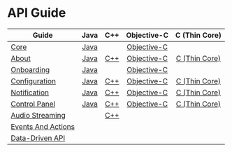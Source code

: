 # API Guide

|Guide                    |Java                   |C++                 |Objective-C                  |C (Thin Core)                     |
|-------------------------|:---------------------:|:------------------:|:---------------------------:|:--------------------------------:|
|[Core][core]             |[Java][core-java]      |&nbsp;              |[Objective-C][core-objc]      |&nbsp;                            |
|[About][about]           |[Java][about-java]     |[C++][about-cpp]  |[Objective-C][about-objc]     |[C (Thin Core)][about-c-thin] |
|[Onboarding][onboarding] |[Java][onboarding-java]|&nbsp;              |[Objective-C][onboarding-objc]|&nbsp;                            |
|[Configuration][config]  |[Java][config-java]    |[C++][config-cpp] |[Objective-C][config-objc]    |[C (Thin Core)][config-c-thin]|
|[Notification][notif]    |[Java][notif-java]     |[C++][notif-cpp]  |[Objective-C][notif-objc]     |[C (Thin Core)][notif-c-thin] |
|[Control Panel][cp]      |[Java][cp-java]        |[C++][cp-cpp]     |[Objective-C][cp-objc]        |[C (Thin Core)][cp-c-thin]    |
|[Audio Streaming][as]    |&nbsp;                 |[C++][as-cpp]     |&nbsp;                       |&nbsp;                            |
|[Events And Actions][ea] |&nbsp;                 |&nbsp;              |&nbsp;                       |&nbsp;                            |
|[Data-Driven API][ddapi] |&nbsp;                 |&nbsp;              |&nbsp;                       |&nbsp;                            |


[core]: /develop/api-guide/core
[core-java]: /develop/api-guide/core/java
[core-objc]: /develop/api-guide/core/objc

[about]: /develop/api-guide/about
[about-java]: /develop/api-guide/about/java
[about-cpp]: /develop/api-guide/about/cpp
[about-objc]: /develop/api-guide/about/objc
[about-c-thin]: /develop/api-guide/about/c-thin

[onboarding]: /develop/api-guide/onboarding
[onboarding-java]: /develop/api-guide/onboarding/java
[onboarding-objc]: /develop/api-guide/onboarding/objc

[config]: /develop/api-guide/config
[config-java]: /develop/api-guide/config/java
[config-cpp]: /develop/api-guide/config/cpp
[config-objc]: /develop/api-guide/config/objc
[config-c-thin]: /develop/api-guide/config/c-thin

[notif]: /develop/api-guide/notification
[notif-java]: /develop/api-guide/notification/java
[notif-cpp]: /develop/api-guide/notification/cpp
[notif-objc]: /develop/api-guide/notification/objc
[notif-c-thin]: /develop/api-guide/notification/c-thin

[cp]: /develop/api-guide/controlpanel
[cp-java]: /develop/api-guide/controlpanel/java
[cp-cpp]: /develop/api-guide/controlpanel/cpp
[cp-objc]: /develop/api-guide/controlpanel/objc
[cp-c-thin]: /develop/api-guide/controlpanel/c-thin

[as]: /develop/api-guide/audio-streaming
[as-cpp]: /develop/api-guide/audio-streaming/cpp

[ea]: /develop/api-guide/events-and-actions
[ddapi]: /develop/api-guide/ddapi
